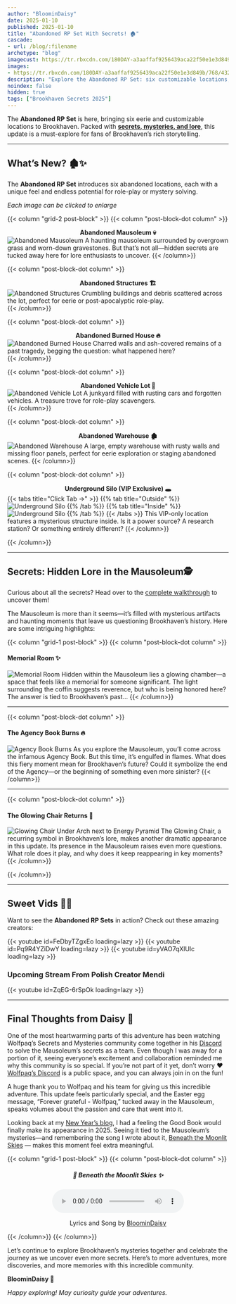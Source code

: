 ```yaml
---
author: "BloominDaisy"
date: 2025-01-10
published: 2025-01-10
title: "Abandoned RP Set With Secrets! 🏚️"
cascade:
- url: /blog/:filename
archetype: "blog"
imagecust: https://tr.rbxcdn.com/180DAY-a3aaffaf9256439aca22f50e1e3d849b/768/432/Image/Png/noFilter
images:
- https://tr.rbxcdn.com/180DAY-a3aaffaf9256439aca22f50e1e3d849b/768/432/Image/Png/noFilter
description: "Explore the Abandoned RP Set: six customizable locations, secrets hidden in the Mausoleum, and more Brookhaven mysteries for 2025!"
noindex: false
hidden: true
tags: ["Brookhaven Secrets 2025"]
---
```


The **Abandoned RP Set** is here, bringing six eerie and customizable locations to Brookhaven. Packed with [**secrets, mysteries, and lore**](#secrets-hidden-lore-in-the-mausoleum), this update is a must-explore for fans of Brookhaven’s rich storytelling.


---

## What’s New? 🏚️✨  

The **Abandoned RP Set** introduces six abandoned locations, each with a unique feel and endless potential for role-play or mystery solving.  

_Each image can be clicked to enlarge_

{{< column "grid-2 post-block" >}}
{{< column "post-block-dot column" >}}
**<center>Abandoned Mausoleum 💀</center>**
![Abandoned Mausoleum](/images/blog/abandoned_mausoleum.png)
A haunting mausoleum surrounded by overgrown grass and worn-down gravestones. But that’s not all—hidden secrets are tucked away here for lore enthusiasts to uncover. 
{{< /column>}}

{{< column "post-block-dot column" >}}
**<center>Abandoned Structures 🏗️</center>**
![Abandoned Structures](/images/blog/abandoned_structures.png)
Crumbling buildings and debris scattered across the lot, perfect for eerie or post-apocalyptic role-play.  
{{< /column>}}

{{< column "post-block-dot column" >}}
**<center>Abandoned Burned House 🔥</center>**
![Abandoned Burned House](/images/blog/abandoned_burned_house.png)
Charred walls and ash-covered remains of a past tragedy, begging the question: what happened here?  
{{< /column>}}

{{< column "post-block-dot column" >}}
**<center>Abandoned Vehicle Lot 🚗 </center>**
![Abandoned Vehicle Lot](/images/blog/abandoned_vehicle_lot.png)
A junkyard filled with rusting cars and forgotten vehicles. A treasure trove for role-play scavengers.  
{{< /column>}}

{{< column "post-block-dot column" >}}
**<center>Abandoned Warehouse 🏚️</center>**
![Abandoned Warehouse](/images/blog/abandoned_warehouse.png)
A large, empty warehouse with rusty walls and missing floor panels, perfect for eerie exploration or staging abandoned scenes.
{{< /column>}}

{{< column "post-block-dot column" >}}
**<center>Underground Silo (VIP Exclusive) 🕳️</center>**
{{< tabs title="Click Tab ->" >}}
{{% tab title="Outside" %}}
![Underground Silo](/images/blog/underground_silo.png)
{{% /tab %}}
{{% tab title="Inside" %}}
![Underground Silo](/images/blog/underground_silo_inside.png)
{{% /tab %}}
{{< /tabs >}}
This VIP-only location features a mysterious structure inside. Is it a power source? A research station? Or something entirely different?
{{< /column>}}

{{< /column>}}


---

## Secrets: Hidden Lore in the Mausoleum🕵️

Curious about all the secrets? Head over to the [complete walkthrough](/lore/quests/abandoned_mausoleum/) to uncover them!


The Mausoleum is more than it seems—it’s filled with mysterious artifacts and haunting moments that leave us questioning Brookhaven’s history. Here are some intriguing highlights:


{{< column "grid-1 post-block" >}}
{{< column "post-block-dot column" >}}
#### Memorial Room ✨</center>
![Memorial Room](/images/blog/memorial_room.png)
Hidden within the Mausoleum lies a glowing chamber—a space that feels like a memorial for someone significant. The light surrounding the coffin suggests reverence, but who is being honored here? The answer is tied to Brookhaven’s past...
{{< /column>}}

---

{{< column "post-block-dot column" >}}
#### The Agency Book Burns 🔥</center>
![Agency Book Burns](/images/blog/agency_book_burns.png)
As you explore the Mausoleum, you’ll come across the infamous Agency Book. But this time, it’s engulfed in flames. What does this fiery moment mean for Brookhaven’s future? Could it symbolize the end of the Agency—or the beginning of something even more sinister?
{{< /column>}}

---

{{< column "post-block-dot column" >}}
#### The Glowing Chair Returns 🌟
![Glowing Chair Under Arch next to Energy Pyramid](/images/blog/glowing_chair_arch_energy_pyramid.png)
The Glowing Chair, a recurring symbol in Brookhaven’s lore, makes another dramatic appearance in this update. Its presence in the Mausoleum raises even more questions. What role does it play, and why does it keep reappearing in key moments?
{{< /column>}}

{{< /column>}}

---

## Sweet Vids 🎥✨  

Want to see the **Abandoned RP Sets** in action? Check out these amazing creators:  

<div class="grid-2 post-vid-dot">
{{< youtube id=FeDbyTZgxEo loading=lazy >}}
{{< youtube id=Pq9R4YZiDwY loading=lazy >}}
{{< youtube id=yVAO7qXlUlc loading=lazy >}}
</div>

### Upcoming Stream From Polish Creator Mendi

<div class="grid-1 post-vid-dot">
{{< youtube id=ZqEG-6rSpOk loading=lazy >}}
</div>

---

## Final Thoughts from Daisy 💜  

One of the most heartwarming parts of this adventure has been watching Wolfpaq’s Secrets and Mysteries community come together in his [Discord](https://discord.gg/wolfpaqgames) to solve the Mausoleum’s secrets as a team. Even though I was away for a portion of it, seeing everyone’s excitement and collaboration reminded me why this community is so special. If you’re not part of it yet, don’t worry :hearts: [Wolfpaq’s Discord](https://discord.gg/wolfpaqgames) is a public space, and you can always join in on the fun!

A huge thank you to Wolfpaq and his team for giving us this incredible adventure. This update feels particularly special, and the Easter egg message, “Forever grateful - Wolfpaq,” tucked away in the Mausoleum, speaks volumes about the passion and care that went into it.

Looking back at my [New Year’s blog](/blog/happy_new_year_2025/), I had a feeling the Good Book would finally make its appearance in 2025. Seeing it tied to the Mausoleum’s mysteries—and remembering the song I wrote about it, [Beneath the Moonlit Skies](/blog/happy_new_year_2025/#a-song-for-the-year-) — makes this moment feel extra meaningful.

{{< column "grid-1 post-block" >}}
{{< column "post-block-dot column" >}}
<center>

##### 🎵 Beneath the Moonlit Skies ✨
<audio controls>
  <source src="/media/Beneath_the_moonlit_skies.mp3" type="audio/mpeg" />
  <source src="/media/Beneath_the_moonlit_skies.ogg" type="audio/ogg" />
</audio>

Lyrics and Song by [BloominDaisy](/about/)

</center>

{{< /column>}}
{{< /column>}}

Let’s continue to explore Brookhaven’s mysteries together and celebrate the journey as we uncover even more secrets. Here’s to more adventures, more discoveries, and more memories with this incredible community.


**BloominDaisy 💜**

_Happy exploring! May curiosity guide your adventures._  
